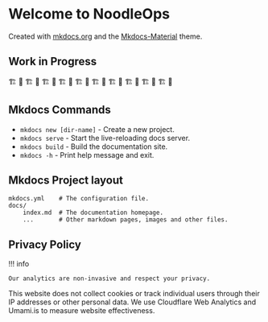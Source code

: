 # Welcome to NoodleOps

Created with [mkdocs.org](https://www.mkdocs.org) and the [Mkdocs-Material](https://squidfunk.github.io/mkdocs-material/) theme.

## Work in Progress

🏗️ 👷 🏗️ 👷 🏗️ 👷 🏗️ 👷 🏗️ 👷 🏗️ 👷 🏗️ 👷 🏗️ 👷 🏗️ 👷 🏗️ 👷 

## Mkdocs Commands

* `mkdocs new [dir-name]` - Create a new project.
* `mkdocs serve` - Start the live-reloading docs server.
* `mkdocs build` - Build the documentation site.
* `mkdocs -h` - Print help message and exit.

## Mkdocs Project layout

    mkdocs.yml    # The configuration file.
    docs/
        index.md  # The documentation homepage.
        ...       # Other markdown pages, images and other files.

## Privacy Policy

!!! info

    Our analytics are non-invasive and respect your privacy.

This website does not collect cookies or track individual users through their IP addresses or other personal data.
We use Cloudflare Web Analytics and Umami.is to measure website effectiveness.
